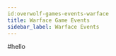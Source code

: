 ```yaml
---
id:overwolf-games-events-warface
title: Warface Game Events
sidebar_label: Warface Events
---
```


#hello